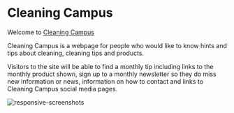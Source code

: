 # Cleaning Campus

Welcome to [Cleaning Campus](https://stacd.github.io/Cleaning-Campus/index.html)

Cleaning Campus is a webpage for people who would like to know hints and tips about
cleaning, cleaning tips and products.

Visitors to the site will be able to find a monthly tip including links to the monthly
product shown, sign up to a monthly newsletter so they do miss new information or news,
information on how to contact and links to Cleaning Campus social media pages.

![responsive-screenshots](https://github.com/StacD/Cleaning-Campus/assets/138209534/2b99ceee-0e94-4339-9eef-84175059bbaa)

